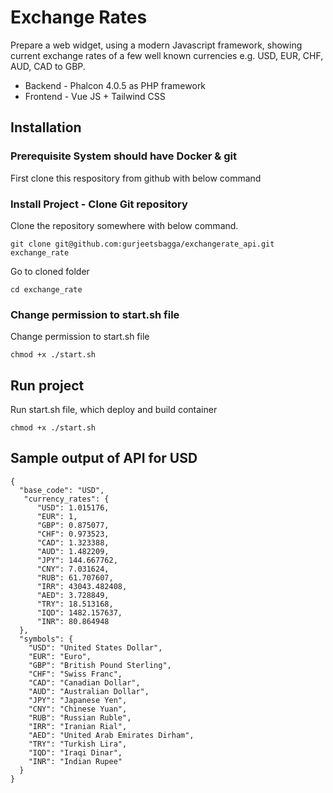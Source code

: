 # Exchange Rates

Prepare a web widget, using a modern Javascript framework, showing current exchange 
rates of a few well known currencies e.g. USD, EUR, CHF, AUD, CAD to GBP.

- Backend - Phalcon 4.0.5 as PHP framework
- Frontend - Vue JS + Tailwind CSS

## Installation

### Prerequisite System should have Docker & git

First clone this respository from github with below command

### Install Project - Clone Git repository

Clone the repository somewhere with below command.

`git clone git@github.com:gurjeetsbagga/exchangerate_api.git exchange_rate`

Go to cloned folder

`cd exchange_rate`

### Change permission to start.sh file

Change permission to start.sh file

`chmod +x ./start.sh`

## Run project

Run start.sh file, which deploy and build container

`chmod +x ./start.sh`

## Sample output of API for USD

```
{
  "base_code": "USD",
   "currency_rates": {
      "USD": 1.015176,
      "EUR": 1,
      "GBP": 0.875077,
      "CHF": 0.973523,
      "CAD": 1.323388,
      "AUD": 1.482209,
      "JPY": 144.667762,
      "CNY": 7.031624,
      "RUB": 61.707607,
      "IRR": 43043.482408,
      "AED": 3.728849,
      "TRY": 18.513168,
      "IQD": 1482.157637,
      "INR": 80.864948
  },
  "symbols": {
    "USD": "United States Dollar",
    "EUR": "Euro",
    "GBP": "British Pound Sterling",
    "CHF": "Swiss Franc",
    "CAD": "Canadian Dollar",
    "AUD": "Australian Dollar",
    "JPY": "Japanese Yen",
    "CNY": "Chinese Yuan",
    "RUB": "Russian Ruble",
    "IRR": "Iranian Rial",
    "AED": "United Arab Emirates Dirham",
    "TRY": "Turkish Lira",
    "IQD": "Iraqi Dinar",
    "INR": "Indian Rupee"
  }
}
```